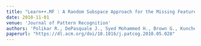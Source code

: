 ```yaml
---
title: "Learn++.MF : A Random Subspace Approach for the Missing Feature Problem"
date: 2010-11-01
venue: 'Journal of Pattern Recognition'
authors: 'Polikar R., DePasquale J., Syed Mohammed H., Brown G., Kuncheva L.I.'
paperurl: "https://dl.acm.org/doi/10.1016/j.patcog.2010.05.028"
---
```

